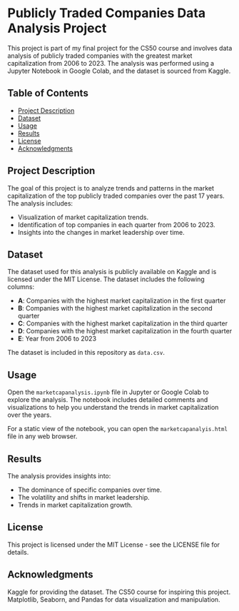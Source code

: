 # Publicly Traded Companies Data Analysis Project

This project is part of my final project for the CS50 course and involves data analysis of publicly traded companies with the greatest market capitalization from 2006 to 2023. 
The analysis was performed using a Jupyter Notebook in Google Colab, and the dataset is sourced from Kaggle.

## Table of Contents
- [Project Description](#project-description)
- [Dataset](#dataset)
- [Usage](#usage)
- [Results](#results)
- [License](#license)
- [Acknowledgments](#acknowledgments)

## Project Description

The goal of this project is to analyze trends and patterns in the market capitalization of the top publicly traded companies over the past 17 years. The analysis includes:
- Visualization of market capitalization trends.
- Identification of top companies in each quarter from 2006 to 2023.
- Insights into the changes in market leadership over time.

## Dataset

The dataset used for this analysis is publicly available on Kaggle and is licensed under the MIT License. The dataset includes the following columns:
- **A**: Companies with the highest market capitalization in the first quarter
- **B**: Companies with the highest market capitalization in the second quarter
- **C**: Companies with the highest market capitalization in the third quarter
- **D**: Companies with the highest market capitalization in the fourth quarter
- **E**: Year from 2006 to 2023

The dataset is included in this repository as `data.csv`.

## Usage

Open the `marketcapanalysis.ipynb` file in Jupyter or Google Colab to explore the analysis.
The notebook includes detailed comments and visualizations to help you understand the trends in market capitalization over the years.

For a static view of the notebook, you can open the `marketcapanalyis.html` file in any web browser.

## Results

The analysis provides insights into:

- The dominance of specific companies over time.
- The volatility and shifts in market leadership.
- Trends in market capitalization growth.

## License
This project is licensed under the MIT License - see the LICENSE file for details.

## Acknowledgments
Kaggle for providing the dataset.
The CS50 course for inspiring this project.
Matplotlib, Seaborn, and Pandas for data visualization and manipulation.

